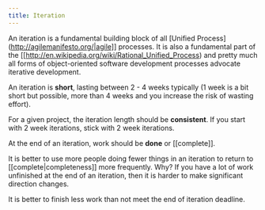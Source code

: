 ```yaml
---
title: Iteration
---
```

An iteration is a fundamental building block of all [Unified Process](http://agilemanifesto.org/|agile]] processes. It is also a fundamental part of the [[http://en.wikipedia.org/wiki/Rational_Unified_Process) and pretty much all forms of object-oriented software development processes advocate iterative development.

An iteration is **short**, lasting between 2 - 4 weeks typically (1 week is a bit short but possible, more than 4 weeks and you increase the risk of wasting effort).

For a given project, the iteration length should be **consistent**. If you start with 2 week iterations, stick with 2 week iterations.

At the end of an iteration, work should be **done** or [[complete]].

It is better to use more people doing fewer things in an iteration to return to [[complete|completeness]] more frequently. Why? If you have a lot of work unfinished at the end of an iteration, then it is harder to make significant direction changes.

It is better to finish less work than not meet the end of iteration deadline.

